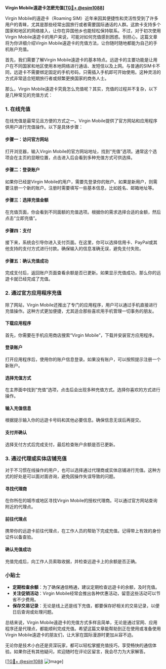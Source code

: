 **Virgin Mobile遠遊卡怎麽充值[[TG💪+ @esim1088](https://t.me/s/esim1088)]**

Virgin Mobile的遠遊卡（Roaming SIM）近年来因其便捷性和灵活性受到了许多用户的青睐，尤其是那些经常出国旅行或者需要国际通话的人群。这款卡支持多个国家和地区的网络接入，让你在异国他乡也能轻松保持联系。不过，对于初次使用Virgin Mobile遠遊卡的用户来说，可能对如何充值感到困惑。别担心，这篇文章将为你详细介绍Virgin Mobile遠遊卡的充值方法，让你随时随地都能为自己的手机账户充值。

首先，我们需要了解Virgin Mobile遠遊卡的基本特点。远遊卡的主要功能是让用户在不同国家和地区使用本地网络进行通话、发短信以及上网。与普通的SIM卡不同，远遊卡不需要绑定固定的手机号码，只需插入手机即可开始使用。这种灵活的方式非常适合短期旅行者或频繁更换国家的商务人士。

那么，Virgin Mobile遠遊卡究竟怎么充值呢？其实，充值的过程并不复杂，以下是几种常见的充值方式：

### 1. 在线充值

在线充值是最常见且方便的方式之一。Virgin Mobile提供了官方网站和应用程序供用户进行充值操作。以下是具体步骤：

#### 步骤一：访问官方网站
打开浏览器，输入Virgin Mobile的官方网站地址，找到“充值”选项。通常这个选项会在主页的显眼位置，点击进入后会看到多种充值方式可供选择。

#### 步骤二：登录账户
如果你已经是Virgin Mobile的用户，需要先登录你的账户。如果是新用户，则需要注册一个新的账户。注册时需要填写一些基本信息，比如姓名、邮箱地址等。

#### 步骤三：选择充值金额
在充值页面，你会看到不同面额的充值选项。根据你的需求选择合适的金额，然后点击“立即充值”。

#### 步骤四：支付
接下来，系统会引导你进入支付页面。在这里，你可以选择信用卡、PayPal或其他支持的支付方式进行付款。确保输入的信息准确无误，避免支付失败。

#### 步骤五：确认充值成功
完成支付后，返回账户页面查看余额是否已更新。如果显示充值成功，那么你的远遊卡就已经完成了充值。

### 2. 通过官方应用程序充值

除了网站，Virgin Mobile还推出了专门的应用程序，用户可以通过手机直接进行充值操作。这种方式更加便捷，尤其适合那些喜欢用手机管理一切事务的朋友。

#### 下载应用程序
首先，你需要在手机应用商店搜索“Virgin Mobile”，下载并安装官方应用程序。

#### 登录账户
打开应用程序后，使用你的账户信息登录。如果没有账户，可以按照提示注册一个新账户。

#### 选择充值方式
在主界面中找到“充值”选项，点击后会出现多种充值方式。选择你喜欢的方式进行操作。

#### 输入充值信息
根据提示输入你的远遊卡号码和其他必要信息。确保信息无误后再提交。

#### 支付并确认
选择支付方式后完成支付，最后检查账户余额是否已更新。

### 3. 通过代理或实体店铺充值

对于不习惯在线操作的用户，也可以选择通过代理商或实体店铺进行充值。这种方式的好处是可以面对面咨询，避免因操作失误导致的问题。

#### 寻找代理商
在你所在的城市或地区寻找Virgin Mobile的授权代理商。可以通过官方网站查询附近的代理点。

#### 前往代理点
携带你的远遊卡前往代理点，在工作人员的帮助下完成充值。记得带上有效的身份证件以备查验。

#### 确认充值成功
充值完成后，向工作人员索取收据，并检查远遊卡上的余额是否正确。

### 小贴士

- **定期检查余额**：为了确保通信畅通，建议定期检查远遊卡的余额，及时充值。
- **关注促销活动**：Virgin Mobile经常会推出各种优惠活动，留意这些活动可以节省不少费用。
- **保存交易记录**：无论是线上还是线下充值，都要保存好相关的交易记录，以便日后查询或处理问题。

总结来说，Virgin Mobile遠遊卡的充值方式多样且简单，无论是通过官网、应用程序还是代理点，都能顺利完成充值。希望这篇文章能帮助到正在使用或准备使用Virgin Mobile遠遊卡的朋友们，让大家在国际漫游时更加从容不迫。

无论你是技术小白还是资深玩家，都可以轻松掌握充值技巧，享受畅快的通信体验。如果你还有其他疑问，欢迎随时在评论区留言，我会尽力为大家解答。

[[TG💪+ @esim1088](https://t.me/s/esim1088) ![Image](https://i.postimg.cc/4NQfJmqS/Snipaste-2025-05-13-00-14-12.png)]